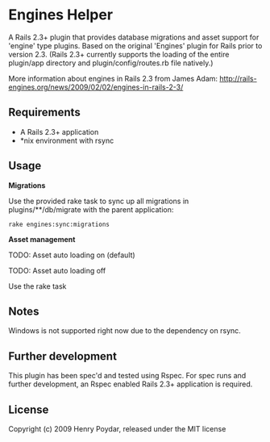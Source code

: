 # Engines Helper

A Rails 2.3+ plugin that provides database migrations and asset support for 'engine' type plugins. Based on the original 'Engines' plugin for Rails prior to version 2.3. (Rails 2.3+ currently supports the loading of the entire plugin/app directory and plugin/config/routes.rb file natively.)

More information about engines in Rails 2.3 from James Adam: http://rails-engines.org/news/2009/02/02/engines-in-rails-2-3/

## Requirements

* A Rails 2.3+ application
* *nix environment with rsync

## Usage

**Migrations**

Use the provided rake task to sync up all migrations in plugins/**/db/migrate with the parent application:

    rake engines:sync:migrations

**Asset management**

TODO: Asset auto loading on (default)


TODO: Asset auto loading off 

Use the rake task

## Notes

Windows is not supported right now due to the dependency on rsync.

## Further development

This plugin has been spec'd and tested using Rspec.  For spec runs and further development, an Rspec enabled Rails 2.3+ application is required.

## License

Copyright (c) 2009 Henry Poydar, released under the MIT license
